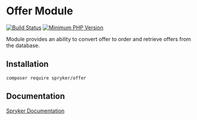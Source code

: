 # Offer Module
[![Build Status](https://travis-ci.org/spryker/offer.svg)](https://travis-ci.org/spryker/offer)
[![Minimum PHP Version](https://img.shields.io/badge/php-%3E%3D%207.3-8892BF.svg)](https://php.net/)

Module provides an ability to convert offer to order and retrieve offers from the database.

## Installation

```
composer require spryker/offer
```

## Documentation

[Spryker Documentation](https://academy.spryker.com/developing_with_spryker/module_guide/modules.html)
